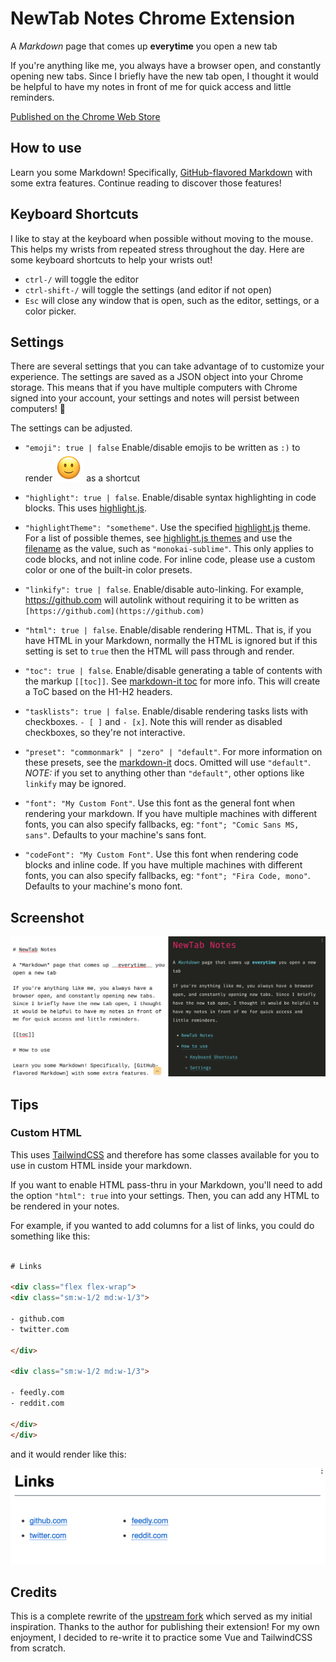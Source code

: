 # NewTab Notes Chrome Extension

A *Markdown* page that comes up __everytime__ you open a new tab

If you're anything like me, you always have a browser open, and constantly opening new tabs. Since I briefly have the new tab open, I thought it would be helpful to have my notes in front of me for quick access and little reminders.

[Published on the Chrome Web Store](https://chrome.google.com/webstore/detail/newtab-notes/kfbhbipgippofpifimbcnbafehjndccn)


## How to use

Learn you some Markdown! Specifically, [GitHub-flavored Markdown] with some extra features. Continue reading to discover those features!

[GitHub-flavored Markdown]: https://github.github.com/gfm/


## Keyboard Shortcuts

I like to stay at the keyboard when possible without moving to the mouse. This helps my wrists from repeated stress throughout the day. Here are some keyboard shortcuts to help your wrists out!

- `ctrl-/` will toggle the editor
- `ctrl-shift-/` will toggle the settings (and editor if not open)
- `Esc` will close any window that is open, such as the editor, settings, or a color picker.


## Settings

There are several settings that you can take advantage of to customize your experience. The settings are saved as a JSON object into your Chrome storage. This means that if you have multiple computers with Chrome signed into your account, your settings and notes will persist between computers! :tada:

The settings can be adjusted.

- `"emoji": true | false` Enable/disable emojis to be written as `:)` to render ![:)](./smiley-emoji.png) as a shortcut

- `"highlight": true | false`. Enable/disable syntax highlighting in code blocks. This uses [highlight.js].

- `"highlightTheme": "sometheme"`. Use the specified [highlight.js] theme. For a list of possible themes, see [highlight.js themes] and use the [filename] as the value, such as `"monokai-sublime"`. This only applies to code blocks, and not inline code. For inline code, please use a custom color or one of the built-in color presets.

- `"linkify": true | false`. Enable/disable auto-linking. For example, https://github.com will autolink without requiring it to be written as `[https://github.com](https://github.com)`

- `"html": true | false`. Enable/disable rendering HTML. That is, if you have HTML in your Markdown, normally the HTML is ignored but if this setting is set to `true` then the HTML will pass through and render.

- `"toc": true | false`. Enable/disable generating a table of contents with the markup `[[toc]]`. See [markdown-it toc] for more info. This will create a ToC based on the H1-H2 headers.

- `"tasklists": true | false`. Enable/disable rendering tasks lists with checkboxes. `- [ ]` and `- [x]`. Note this will render as disabled checkboxes, so they're not interactive.

- `"preset": "commonmark" | "zero" | "default"`. For more information on these presets, see the [markdown-it] docs. Omitted will use `"default"`. _NOTE:_ if you set to anything other than `"default"`, other options like `linkify` may be ignored.

- `"font": "My Custom Font"`. Use this font as the general font when rendering your markdown. If you have multiple machines with different fonts, you can also specify fallbacks, eg: `"font"; "Comic Sans MS, sans"`. Defaults to your machine's sans font.

- `"codeFont": "My Custom Font"`. Use this font when rendering code blocks and inline code. If you have multiple machines with different fonts, you can also specify fallbacks, eg: `"font"; "Fira Code, mono"`. Defaults to your machine's mono font.


[highlight.js]: https://highlightjs.org/
[highlight.js themes]: https://highlightjs.org/static/demo/
[filename]: https://github.com/highlightjs/highlight.js/tree/9.18.1/src/styles
[markdown-it]: https://github.com/markdown-it/markdown-it
[markdown-it toc]: https://github.com/Oktavilla/markdown-it-table-of-contents

## Screenshot

![Screenshot](./screenshot.png)

## Tips

### Custom HTML

This uses [TailwindCSS] and therefore has some classes available for you to use
in custom HTML inside your markdown.

If you want to enable HTML pass-thru in your Markdown, you'll need to add the
option `"html": true` into your settings. Then, you can add any HTML to be
rendered in your notes.

For example, if you wanted to add columns for a list of links, you could do
something like this:

```html

# Links

<div class="flex flex-wrap">
<div class="sm:w-1/2 md:w-1/3">

- github.com
- twitter.com

</div>

<div class="sm:w-1/2 md:w-1/3">

- feedly.com
- reddit.com

</div>
</div>
```

and it would render like this:

![HTML Column Example](./html-example.png)

[TailwindCSS]: https://tailwindcss.com/

## Credits

This is a complete rewrite of the [upstream
fork](https://github.com/intrvertmichael/MarkdownTab) which served as my initial
inspiration. Thanks to the author for publishing their extension! For my own
enjoyment, I decided to re-write it to practice some Vue and TailwindCSS from
scratch.
